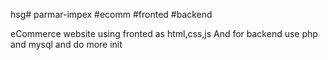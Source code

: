 hsg# parmar-impex #ecomm #fronted #backend

eCommerce website using fronted as html,css,js
And for backend use php and mysql and do more init
